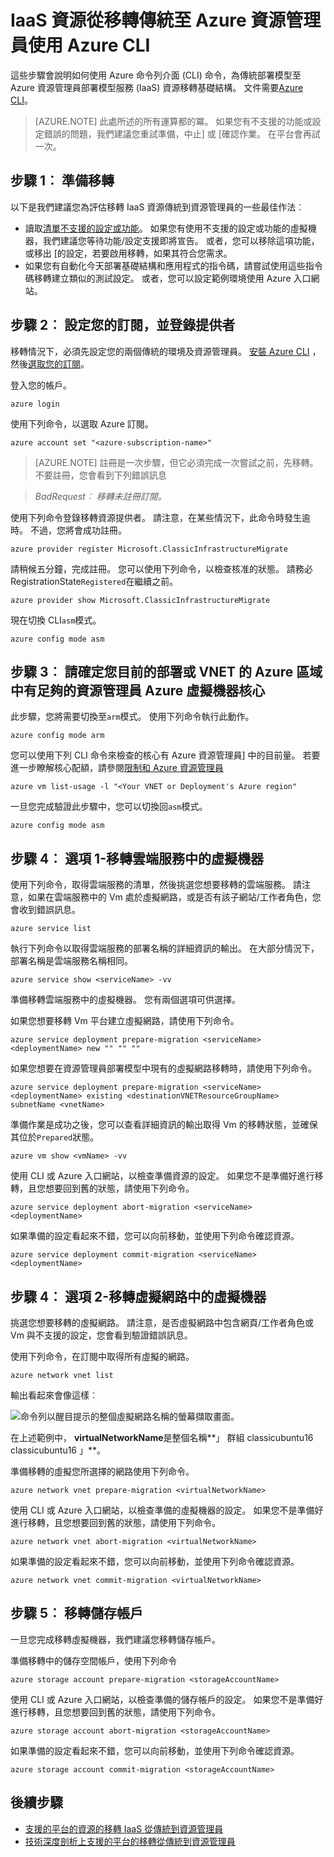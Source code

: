 <properties
    pageTitle="IaaS 資源從移轉傳統至 Azure 資源管理員使用 Azure CLI |Microsoft Azure"
    description="本文將引導平台支援資源的移轉，從傳統至 Azure 資源管理員使用 Azure CLI"
    services="virtual-machines-linux"
    documentationCenter=""
    authors="cynthn"
    manager="timlt"
    editor=""
    tags="azure-resource-manager"/>

<tags
    ms.service="virtual-machines-linux"
    ms.workload="infrastructure-services"
    ms.tgt_pltfrm="vm-linux"
    ms.devlang="na"
    ms.topic="article"
    ms.date="07/19/2016"
    ms.author="cynthn"/>

# <a name="migrate-iaas-resources-from-classic-to-azure-resource-manager-by-using-azure-cli"></a>IaaS 資源從移轉傳統至 Azure 資源管理員使用 Azure CLI

這些步驟會說明如何使用 Azure 命令列介面 (CLI) 命令，為傳統部署模型至 Azure 資源管理員部署模型服務 (IaaS) 資源移轉基礎結構。 文件需要[Azure CLI](../xplat-cli-install.md)。

>[AZURE.NOTE] 此處所述的所有運算都的冪。 如果您有不支援的功能或設定錯誤的問題，我們建議您重試準備，中止] 或 [確認作業。 在平台會再試一次。

## <a name="step-1-prepare-for-migration"></a>步驟 1︰ 準備移轉

以下是我們建議您為評估移轉 IaaS 資源傳統到資源管理員的一些最佳作法︰

- 讀取[清單不支援的設定或功能](virtual-machines-windows-migration-classic-resource-manager.md)。 如果您有使用不支援的設定或功能的虛擬機器，我們建議您等待功能/設定支援即將宣告。 或者，您可以移除這項功能，或移出 [的設定，若要啟用移轉，如果其符合您需求。
-   如果您有自動化今天部署基礎結構和應用程式的指令碼，請嘗試使用這些指令碼移轉建立類似的測試設定。 或者，您可以設定範例環境使用 Azure 入口網站。

## <a name="step-2-set-your-subscription-and-register-the-provider"></a>步驟 2︰ 設定您的訂閱，並登錄提供者

移轉情況下，必須先設定您的兩個傳統的環境及資源管理員。 [安裝 Azure CLI](../xplat-cli-install.md) ，然後[選取您的訂閱](../xplat-cli-connect.md)。

登入您的帳戶。
    
    azure login

使用下列命令，以選取 Azure 訂閱。

    azure account set "<azure-subscription-name>"

>[AZURE.NOTE] 註冊是一次步驟，但它必須完成一次嘗試之前，先移轉。 不要註冊，您會看到下列錯誤訊息 

>   *BadRequest︰ 移轉未註冊訂閱。* 

使用下列命令登錄移轉資源提供者。 請注意，在某些情況下，此命令時發生逾時。 不過，您將會成功註冊。

    azure provider register Microsoft.ClassicInfrastructureMigrate

請稍候五分鐘，完成註冊。 您可以使用下列命令，以檢查核准的狀態。 請務必 RegistrationState`Registered`在繼續之前。

    azure provider show Microsoft.ClassicInfrastructureMigrate

現在切換 CLI`asm`模式。

    azure config mode asm

## <a name="step-3-make-sure-you-have-enough-azure-resource-manager-virtual-machine-cores-in-the-azure-region-of-your-current-deployment-or-vnet"></a>步驟 3︰ 請確定您目前的部署或 VNET 的 Azure 區域中有足夠的資源管理員 Azure 虛擬機器核心

此步驟，您將需要切換至`arm`模式。 使用下列命令執行此動作。

```
azure config mode arm
```

您可以使用下列 CLI 命令來檢查的核心有 Azure 資源管理員] 中的目前量。 若要進一步瞭解核心配額，請參閱[限制和 Azure 資源管理員](../articles/azure-subscription-service-limits.md#limits-and-the-azure-resource-manager)

```
azure vm list-usage -l "<Your VNET or Deployment's Azure region"
```

一旦您完成驗證此步驟中，您可以切換回`asm`模式。

    azure config mode asm


## <a name="step-4-option-1---migrate-virtual-machines-in-a-cloud-service"></a>步驟 4︰ 選項 1-移轉雲端服務中的虛擬機器 

使用下列命令，取得雲端服務的清單，然後挑選您想要移轉的雲端服務。 請注意，如果在雲端服務中的 Vm 處於虛擬網路，或是否有該子網站/工作者角色，您會收到錯誤訊息。

    azure service list

執行下列命令以取得雲端服務的部署名稱的詳細資訊的輸出。 在大部分情況下，部署名稱是雲端服務名稱相同。

    azure service show <serviceName> -vv

準備移轉雲端服務中的虛擬機器。 您有兩個選項可供選擇。

如果您想要移轉 Vm 平台建立虛擬網路，請使用下列命令。

    azure service deployment prepare-migration <serviceName> <deploymentName> new "" "" ""

如果您想要在資源管理員部署模型中現有的虛擬網路移轉時，請使用下列命令。

    azure service deployment prepare-migration <serviceName> <deploymentName> existing <destinationVNETResourceGroupName> subnetName <vnetName>

準備作業是成功之後，您可以查看詳細資訊的輸出取得 Vm 的移轉狀態，並確保其位於`Prepared`狀態。

    azure vm show <vmName> -vv

使用 CLI 或 Azure 入口網站，以檢查準備資源的設定。 如果您不是準備好進行移轉，且您想要回到舊的狀態，請使用下列命令。

    azure service deployment abort-migration <serviceName> <deploymentName>

如果準備的設定看起來不錯，您可以向前移動，並使用下列命令確認資源。

    azure service deployment commit-migration <serviceName> <deploymentName>


    
## <a name="step-4-option-2----migrate-virtual-machines-in-a-virtual-network"></a>步驟 4︰ 選項 2-移轉虛擬網路中的虛擬機器

挑選您想要移轉的虛擬網路。 請注意，是否虛擬網路中包含網頁/工作者角色或 Vm 與不支援的設定，您會看到驗證錯誤訊息。

使用下列命令，在訂閱中取得所有虛擬的網路。

    azure network vnet list
    
輸出看起來會像這樣︰

![命令列以醒目提示的整個虛擬網路名稱的螢幕擷取畫面。](./media/virtual-machines-linux-cli-migration-classic-resource-manager/vnet.png)

在上述範例中， **virtualNetworkName**是整個名稱**」 群組 classicubuntu16 classicubuntu16 」**。

準備移轉的虛擬您所選擇的網路使用下列命令。

    azure network vnet prepare-migration <virtualNetworkName>

使用 CLI 或 Azure 入口網站，以檢查準備的虛擬機器的設定。 如果您不是準備好進行移轉，且您想要回到舊的狀態，請使用下列命令。

    azure network vnet abort-migration <virtualNetworkName>

如果準備的設定看起來不錯，您可以向前移動，並使用下列命令確認資源。

    azure network vnet commit-migration <virtualNetworkName>

## <a name="step-5-migrate-a-storage-account"></a>步驟 5︰ 移轉儲存帳戶

一旦您完成移轉虛擬機器，我們建議您移轉儲存帳戶。

準備移轉中的儲存空間帳戶，使用下列命令

    azure storage account prepare-migration <storageAccountName>

使用 CLI 或 Azure 入口網站，以檢查準備的儲存帳戶的設定。 如果您不是準備好進行移轉，且您想要回到舊的狀態，請使用下列命令。

    azure storage account abort-migration <storageAccountName>

如果準備的設定看起來不錯，您可以向前移動，並使用下列命令確認資源。

    azure storage account commit-migration <storageAccountName>

## <a name="next-steps"></a>後續步驟

- [支援的平台的資源的移轉 IaaS 從傳統到資源管理員](virtual-machines-windows-migration-classic-resource-manager.md)
- [技術深度剖析上支援的平台的移轉從傳統到資源管理員](virtual-machines-windows-migration-classic-resource-manager-deep-dive.md)
